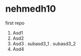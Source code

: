 # nehmedh10
 first repo
  1.  Asd1
  2.  Asd2
  3.  Asd3
       . subasd3_1
       . subasd3_2
   4.  Asd4
       
    

